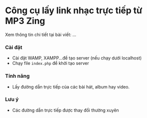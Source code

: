 # Công cụ lấy link nhạc trực tiếp từ MP3 Zing

Xem thông tin chi tiết tại bài viết: ...

### Cài đặt

- Cài đặt WAMP, XAMPP...để tạo server (nếu chạy dưới localhost)
- Chạy file `index.php` để khởi tạo server

### Tính năng

- Lấy đường dẫn trực tiếp của các bài hát, album hay video.

### Lưu ý

- Các đường dẫn trực tiếp được thay đổi thường xuyên